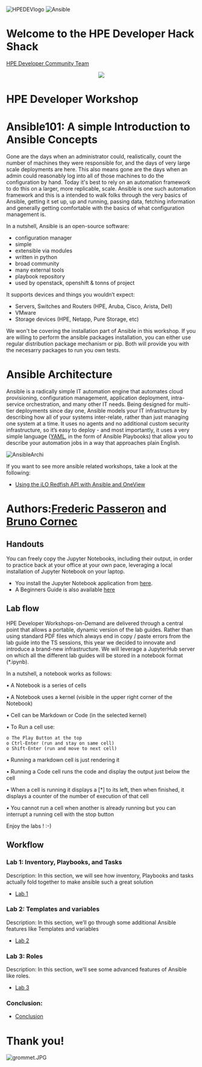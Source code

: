 ![HPEDEVlogo](Pictures/hpe-dev-logo.png)         ![Ansible](Pictures/Ansiblelogo.png)

# Welcome to the HPE Developer Hack Shack
[HPE Developer Community Team](https://hpedev.io)

<p align="center">
  <img src="Pictures/hackshackdisco.png">
  
</p>

# HPE Developer Workshop

 

# Ansible101: A simple Introduction to Ansible Concepts

Gone are the days when an administrator could, realistically, count the number of machines they were responsible for, and the days of very large scale deployments are here. This also means gone are the days when an admin could reasonably log into all of those machines to do the configuration by hand. Today it's best to rely on an automation framework to do this on a larger, more replicable, scale. Ansible is one such automation framework and this is a intended to walk folks through the very basics of Ansible, getting it set up, up and running, passing data, fetching information and generally getting comfortable with the basics of what configuration management is.

In a nutshell, Ansible is an open-source software:
* configuration manager
* simple
* extensible via modules
* written in python
* broad community
* many external tools
* playbook repository
* used by openstack, openshift & tonns of project

It supports devices and things you wouldn’t expect:
* Servers, Switches and Routers (HPE, Aruba, Cisco, Arista, Dell)
* VMware
* Storage devices (HPE, Netapp, Pure Storage, etc)

We won't be covering the installation part of Ansible in this workshop.
If you are willing to perform the ansible packages installation, you can either use regular distribution package mechanism or pip. Both will provide you with the necesarry packages to run you own tests.

# Ansible Architecture

Ansible is a radically simple IT automation engine that automates cloud provisioning, configuration management, application deployment, intra-service orchestration, and many other IT needs.
Being designed for multi-tier deployments since day one, Ansible models your IT infrastructure by describing how all of your systems inter-relate, rather than just managing one system at a time.
It uses no agents and no additional custom security infrastructure, so it’s easy to deploy - and most importantly, it uses a very simple language ([YAML](https://www.cloudbees.com/blog/yaml-tutorial-everything-you-need-get-started), in the form of Ansible Playbooks) that allow you to describe your automation jobs in a way that approaches plain English.

![AnsibleArchi](Pictures/Ansiblearchi1.png) 


If you want to see more ansible related workshops, take a look at the following:
* [Using the iLO Redfish API with Ansible and OneView](https://hackshack.hpedev.io/workshop/23)


# Authors:[Frederic Passeron](mailto:frederic.passeron@hpe.com)  and  [Bruno Cornec](mailto:bruno.cornec@hpe.com)

## Handouts
You can freely copy the Jupyter Notebooks, including their output, in order to practice back at your office at your own pace, leveraging a local installation of Jupyter Notebook on your laptop.
- You install the Jupyter Notebook application from [here](https://jupyter.org/install). 
- A Beginners Guide is also available [here](https://jupyter-notebook-beginner-guide.readthedocs.io/en/latest/what_is_jupyter.html)


## Lab flow
HPE Developer Workshops-on-Demand are delivered through a central point that allows a portable, dynamic version of the lab guides. Rather than using standard PDF files which always end in copy / paste errors from the lab guide into the TS sessions, this year we decided to innovate and introduce a brand-new infrastructure. We will leverage a JupyterHub server on which all the different lab guides will be stored in a notebook format (*.ipynb).

In a nutshell, a notebook works as follows:

• A Notebook is a series of cells

• A Notebook uses a kernel (visible in the upper right corner of the Notebook)

• Cell can be Markdown or Code (in the selected kernel)

• To Run a cell use:

    o The Play Button at the top
    o Ctrl-Enter (run and stay on same cell)
    o Shift-Enter (run and move to next cell)
    
• Running a markdown cell is just rendering it

• Running a Code cell runs the code and display the output just below the cell

• When a cell is running it displays a [*] to its left, then when finished, it displays a counter of the number of execution of that cell

• You cannot run a cell when another is already running but you can interrupt a running cell with the stop button

Enjoy the labs ! :-)


## Workflow

### Lab 1: Inventory, Playbooks, and Tasks
Description: In this section, we will see how inventory, Playbooks and tasks actually fold together to make ansible such a great solution
* [Lab 1](1-WKSHP-Ansible101-Playbooks.ipynb)

### Lab 2: Templates and variables
Description: In this section, we’ll go through some additional Ansible features like Templates and variables
* [Lab 2](2-WKSHP-Ansible101-Templates.ipynb)

### Lab 3: Roles
Description: In this section, we’ll see some advanced features of Ansible like roles.
* [Lab 3](3-WKSHP-Ansible101-Roles.ipynb)

### Conclusion: 
* [Conclusion](4-WKSHP-Conclusion.ipynb)

# Thank you!
![grommet.JPG](Pictures/grommet.JPG)


```bash

```

